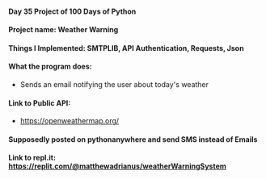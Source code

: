 #### Day 35 Project of 100 Days of Python
#### Project name: Weather Warning 
#### Things I Implemented: SMTPLIB, API Authentication, Requests, Json

#### What the program does: 
- Sends an email notifying the user about today's weather

#### Link to Public API: 
- https://openweathermap.org/

#### Supposedly posted on pythonanywhere and send SMS instead of Emails

#### Link to repl.it: https://replit.com/@matthewadrianus/weatherWarningSystem
